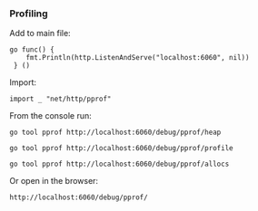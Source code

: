 ### Profiling

Add to main file:

	go func() {
		fmt.Println(http.ListenAndServe("localhost:6060", nil))
	 } ()

Import:

	import _ "net/http/pprof"

From the console run:

	go tool pprof http://localhost:6060/debug/pprof/heap
	
	go tool pprof http://localhost:6060/debug/pprof/profile
	
	go tool pprof http://localhost:6060/debug/pprof/allocs
	
Or open in the browser:

``http://localhost:6060/debug/pprof/``